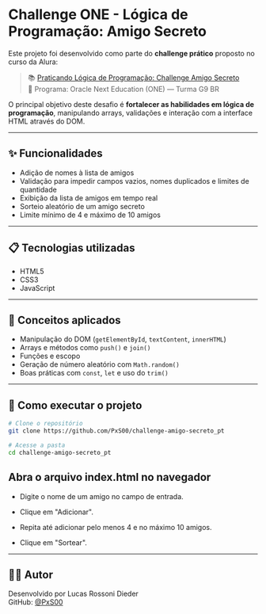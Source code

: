 # Challenge ONE - Lógica de Programação: Amigo Secreto

Este projeto foi desenvolvido como parte do **challenge prático** proposto no curso da Alura:

> 📚 [Praticando Lógica de Programação: Challenge Amigo Secreto](https://cursos.alura.com.br/course/logica-programacao-challenge-amigo-secreto)  
> 🚀 Programa: Oracle Next Education (ONE) — Turma G9 BR

O principal objetivo deste desafio é **fortalecer as habilidades em lógica de programação**, manipulando arrays, validações e interação com a interface HTML através do DOM.

---

## ✨ Funcionalidades

- Adição de nomes à lista de amigos
- Validação para impedir campos vazios, nomes duplicados e limites de quantidade
- Exibição da lista de amigos em tempo real
- Sorteio aleatório de um amigo secreto
- Limite mínimo de 4 e máximo de 10 amigos

---

## 📋 Tecnologias utilizadas

- HTML5  
- CSS3 
- JavaScript

---

## 🧠 Conceitos aplicados

- Manipulação do DOM (`getElementById`, `textContent`, `innerHTML`)
- Arrays e métodos como `push()` e `join()`
- Funções e escopo
- Geração de número aleatório com `Math.random()`
- Boas práticas com `const`, `let` e uso do `trim()`

---

## 📁 Como executar o projeto

```bash
# Clone o repositório
git clone https://github.com/PxS00/challenge-amigo-secreto_pt

# Acesse a pasta
cd challenge-amigo-secreto_pt
```

## Abra o arquivo index.html no navegador
- Digite o nome de um amigo no campo de entrada.

- Clique em "Adicionar".

- Repita até adicionar pelo menos 4 e no máximo 10 amigos.

- Clique em "Sortear".

---

## 👨‍💻 Autor

Desenvolvido por Lucas Rossoni Dieder  
GitHub: [@PxS00](https://github.com/PxS00)
